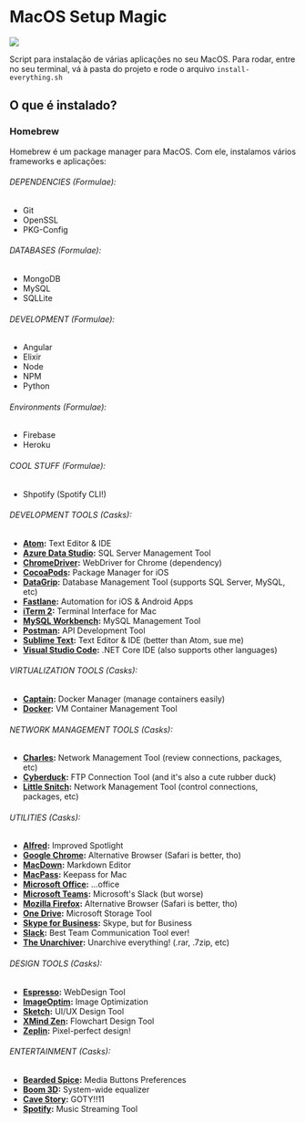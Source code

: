 # MacOS Setup Magic

![](https://66.media.tumblr.com/f90b9b50afe82b23c3185b90024958a6/tumblr_o4lyno0TPB1v8us28o1_400.gif)

Script para instalação de várias aplicações no seu MacOS. Para rodar, entre no seu terminal, vá à pasta do projeto e rode o arquivo `install-everything.sh`

## O que é instalado?

### Homebrew
Homebrew é um package manager para MacOS. Com ele, instalamos vários frameworks e aplicações:

###### DEPENDENCIES (Formulae):
* Git
* OpenSSL
* PKG-Config

###### DATABASES (Formulae):
* MongoDB
* MySQL
* SQLLite

###### DEVELOPMENT (Formulae):
* Angular
* Elixir
* Node
* NPM
* Python

###### Environments (Formulae):
* Firebase
* Heroku

###### COOL STUFF (Formulae):
* Shpotify (Spotify CLI!)

###### DEVELOPMENT TOOLS (Casks):  
* **[Atom](https://atom.io/):** Text Editor & IDE  
* **[Azure Data Studio](https://docs.microsoft.com/en-us/sql/azure-data-studio/):** SQL Server Management Tool  
* **[ChromeDriver](https://sites.google.com/a/chromium.org/chromedriver/home):** WebDriver for Chrome (dependency)  
* **[CocoaPods](https://cocoapods.org/):** Package Manager for iOS  
* **[DataGrip](https://www.jetbrains.com/datagrip/):** Database Management Tool (supports SQL Server, MySQL, etc)  
* **[Fastlane](https://fastlane.tools/):** Automation for iOS & Android Apps  
* **[iTerm 2](https://www.iterm2.com/):** Terminal Interface for Mac  
* **[MySQL Workbench](https://www.mysql.com/products/workbench/):** MySQL Management Tool  
* **[Postman](https://www.getpostman.com/):** API Development Tool  
* **[Sublime Text](https://www.sublimetext.com/3):** Text Editor & IDE (better than Atom, sue me)  
* **[Visual Studio Code](https://code.visualstudio.com/):** .NET Core IDE (also supports other languages)  
  
###### VIRTUALIZATION TOOLS (Casks):  
* **[Captain](https://getcaptain.co/):** Docker Manager (manage containers easily)  
* **[Docker](https://www.docker.com/community-edition):** VM Container Management Tool  
  
###### NETWORK MANAGEMENT TOOLS (Casks):  
* **[Charles](https://www.charlesproxy.com/):** Network Management Tool (review connections, packages, etc)  
* **[Cyberduck](https://cyberduck.io/):** FTP Connection Tool (and it's also a cute rubber duck)  
* **[Little Snitch](https://www.obdev.at/products/littlesnitch/index.html):** Network Management Tool (control connections, packages, etc)  
  
###### UTILITIES (Casks):  
* **[Alfred](https://www.alfredapp.com/):** Improved Spotlight  
* **[Google Chrome](https://www.google.com/chrome/):** Alternative Browser (Safari is better, tho)  
* **[MacDown](https://macdown.uranusjr.com/):** Markdown Editor  
* **[MacPass](https://macpass.github.io/):** Keepass for Mac  
* **[Microsoft Office](https://products.office.com/mac/microsoft-office-for-mac/):** ...office  
* **[Microsoft Teams](https://teams.microsoft.com/downloads):** Microsoft's Slack (but worse)  
* **[Mozilla Firefox](https://www.mozilla.org/firefox/):** Alternative Browser (Safari is better, tho)  
* **[One Drive](https://onedrive.live.com/):** Microsoft Storage Tool  
* **[Skype for Business](https://www.microsoft.com/en-us/download/details.aspx?id=54108):** Skype, but for Business  
* **[Slack](https://slack.com/):** Best Team Communication Tool ever!  
* **[The Unarchiver](https://theunarchiver.com/):** Unarchive everything! (.rar, .7zip, etc)  
  
###### DESIGN TOOLS (Casks):  
* **[Espresso](https://espressoapp.com/):** WebDesign Tool  
* **[ImageOptim](https://imageoptim.com/mac):** Image Optimization
* **[Sketch](https://www.sketchapp.com/):** UI/UX Design Tool  
* **[XMind Zen](https://www.xmind.net/zen/):** Flowchart Design Tool  
* **[Zeplin](https://zeplin.io/):** Pixel-perfect design!  
  
###### ENTERTAINMENT (Casks):  
* **[Bearded Spice](https://github.com/beardedspice/beardedspice/):** Media Buttons Preferences  
* **[Boom 3D](https://www.globaldelight.com/boom3d):** System-wide equalizer  
* **[Cave Story](https://www.cavestory.org/):** GOTY!!11  
* **[Spotify](https://www.spotify.com/):** Music Streaming Tool